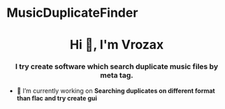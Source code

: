 # MusicDuplicateFinder
<h1 align="center">Hi 👋, I'm Vrozax</h1>
<h3 align="center">I try create software which search duplicate music files by meta tag.</h3>

- 🔭 I’m currently working on **Searching duplicates on different format than flac and try create gui**



